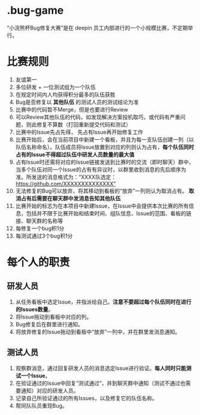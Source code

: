 # .bug-game
“小浣熊杯Bug修复大赛”是在 deepin 员工内部进行的一个小规模比赛，不定期举行。

# 比赛规则
1. 友谊第一
2. 多位研发 + 一位测试组为一个队伍
3. 在规定时间内人均获得积分最多的队伍获胜
4. Bug是否修复以 __其他队伍__ 的测试人员的测试结论为准
5. 比赛中的代码暂不Merge，但是也要进行Review
6. 可以Review其他队伍的代码，如发现解决方案投机取巧，或代码有严重问题，则此修复不算数（打回重新提交代码和测试）
7. 比赛中的Issue先占先得， 先占有Issue再开始修复工作
8. 比赛开始后，会在当前项目中新建一个看板，并且为每一支队伍创建一列（以队伍名称命名）。队伍成员将Issue放置到对应的列则认为占有，__每个队伍同时占有的Issue不得超过队伍中研发人员数量的最大值__
9. 占有Issue时还需将对应的Issue链接发送到比赛时的交流（即时聊天）群中，当多个队伍对同一个Issue的占有有异议时，以群里收到消息的先后顺序为准。所发送的消息格式为：“XXXX队选定：https://github.com/XXXXXXXXXXXXXX”
10. 无法修复的Bug可以放弃，将其移动到看板的“放弃”一列则认为取消占有。 __取消占有后需要在聊天群中发消息告知其他队伍__
11. 比赛开始的标志为在本项目中新建Issue，在Issue中会提供本次比赛的所有信息，包括并不限于比赛开始和结束时间、组队信息、Issue的范围、看板的链接、聊天群的名称等
12. 每修复一个bug积1分
13. 每测试通过3个bug积1分

# 每个人的职责

## 研发人员

1. 从任务看板中选定Issue，并指派给自己。__注意不要超过每个队伍同时在进行的Issues数量__。
2. 将Issue拖动到看板中对应的列。
3. Bug修复后在群里进行通知。
4. 将放弃修复的Issue拖动到看板中“放弃”一列中，并在群里发消息通知。

## 测试人员

1. 观察群消息，通过回复研发人员的消息选定Issue进行验证。__每人同时只能测试一个Issue__。
2. 在验证通过的Issue中回复“测试通过”，并到聊天群中通知（测试不通过也需要通知）对应的研发人员。
3. 记录自己所验证通过的所有Issues，以及修复它的队伍名称。
4. 帮同队队员重现Bug。
